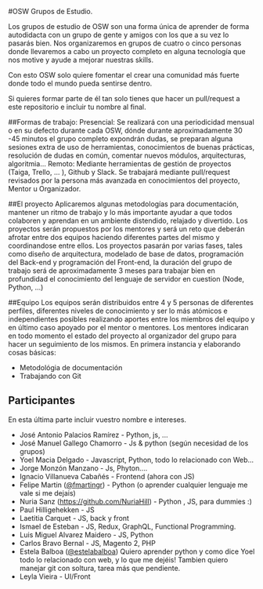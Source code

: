 ﻿#OSW Grupos de Estudio. 

Los grupos de estudio de OSW son una forma única de aprender de forma autodidacta
con un grupo de gente y amigos con los que a su vez lo pasarás bien. Nos organizaremos
en grupos de cuatro o cinco personas donde llevaremos a cabo un proyecto completo en alguna
tecnología que nos motive y ayude a mejorar nuestras skills.

Con esto OSW solo quiere fomentar el crear una comunidad más fuerte donde todo el mundo pueda
sentirse dentro.

Si quieres formar parte de él tan solo tienes que hacer un pull/request a este repositorio e incluir tu nombre al final.

##Formas de trabajo:
Presencial: Se realizará con una periodicidad mensual o en su defecto durante cada OSW, dónde durante aproximadamente 30 -45 minutos el grupo completo expondrán dudas, se preparan alguna sesiones extra de uso de herramientas, conocimientos de buenas prácticas, resolución de dudas en común, comentar nuevos módulos, arquitecturas, algoritmia...
Remoto: Mediante herramientas de gestión de proyectos (Taiga, Trello, ... ), Github y Slack. Se trabajará mediante pull/request revisados por la persona más avanzada en conocimientos del proyecto, Mentor u Organizador.

##El proyecto
Aplicaremos algunas metodologías para documentación, mantener un ritmo de trabajo y lo más importante ayudar a que todos colaboren y aprendan en un ambiente distendido, relajado y divertido.
Los proyectos serán propuestos por los mentores y será un reto que deberán afrotar entre dos equipos haciendo diferentes partes del mismo y coordinandose entre ellos. Los proyectos pasarán por varias fases, tales como diseño de arquitectura, modelado de base de datos, programación del Back-end y programación del Front-end, la duración del grupo de trabajo será de aproximadamente 3 meses para trabajar bien en profundidad el conocimiento del lenguaje de servidor en cuestion (Node, Python, ...)

##Equipo
Los equipos serán distribuidos entre 4 y 5 personas de diferentes perfiles, diferentes niveles de conocimiento y ser lo más atómicos e independientes posibles realizando aportes entre los miembros del equipo y en último caso apoyado por el mentor o mentores. Los mentores indicaran en todo momento el estado del proyecto al organizador del grupo para hacer un seguimiento de los mismos.
En primera instancia y elaborando cosas básicas:
- Metodológia de documentación
- Trabajando con Git

## Participantes
En esta última parte incluir vuestro nombre e intereses.

- José Antonio Palacios Ramírez - Python, js, ...
- José Manuel Gallego Chamorro - Js & python (según necesidad de los grupos)
- Yoel Macia Delgado - Javascript, Python, todo lo relacionado con Web...
- Jorge Monzón Manzano - Js, Phyton.... 
- Ignacio Villanueva Cabañés - Frontend (ahora con JS)
- Felipe Martin ([@fmartingr](https://github.com/fmartingr)) - Python (o aprender cualquier lenguaje me vale si me dejais)
- Nuria Sanz (https://github.com/NuriaHill) - Python , JS, para dummies :)
- Paul Hilligehekken - JS
- Laetitia Carquet - JS, back y front
- Ismael de Esteban - JS, Redux, GraphQL, Functional Programming. 
- Luis Miguel Alvarez Maidero - JS, Python
- Carlos Bravo Bernal - JS, Magento 2, PHP
- Estela Balboa ([@estelabalboa](https://github.com/estelabalboa)) Quiero aprender python y como dice Yoel todo lo relacionado con web, y lo que me dejéis! Tambien quiero manejar git con soltura, tarea más que pendiente.
- Leyla Vieira - UI/Front
